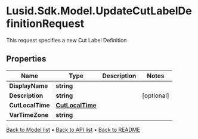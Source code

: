 # Lusid.Sdk.Model.UpdateCutLabelDefinitionRequest
This request specifies a new Cut Label Definition

## Properties

Name | Type | Description | Notes
------------ | ------------- | ------------- | -------------
**DisplayName** | **string** |  | 
**Description** | **string** |  | [optional] 
**CutLocalTime** | [**CutLocalTime**](CutLocalTime.md) |  | 
**VarTimeZone** | **string** |  | 

[Back to Model list](../README.md#documentation-for-models) &#8226; [Back to API list](../README.md#documentation-for-api-endpoints) &#8226; [Back to README](../README.md)

